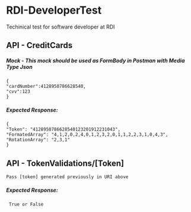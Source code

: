 # RDI-DeveloperTest

Techinical test for software developer at RDI

## API - CreditCards
##### Mock - This mock should be used as FormBody in Postman with Media Type Json

```
{
"cardNumber":4128950786628540,
"cvv":123
}
```

##### Expected Response:
    {
    "Token": "4128950786628540123201912231043",
    "FormatedArray": "4,1,2,0,2,4,0,1,2,3,2,0,1,1,2,2,3,1,0,4,3",
    "RotationArray": "2,3,1"
    }

    

## API - TokenValidations/[Token]
```
Pass [token] generated previously in URI above
```
##### Expected Response: 
     True or False
